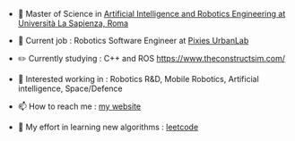 - 📕 Master of Science in [Artificial Intelligence and Robotics Engineering at Università La Sapienza, Roma](https://corsidilaurea.uniroma1.it/en/corso/2021/30431/home)

- 💼 Current job                          : Robotics Software Engineer at [Pixies UrbanLab](https://www.pixiesurbanlab.com/)

- ✏️ Currently studying                   : C++ and ROS https://www.theconstructsim.com/

- 👔 Interested working in                : Robotics R&D, Mobile Robotics, Artificial intelligence, Space/Defence

- 📫 How to reach me                      : [my website](https://micheleciciolla.github.io/)

- 🎃 My effort in learning new algorithms : [leetcode](https://leetcode.com/micheleciciolla/)
